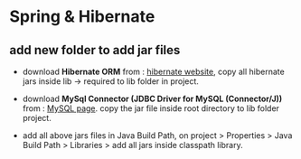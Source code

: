 # Spring & Hibernate 

## add new folder to add jar files

- download **Hibernate ORM** from : [hibernate website](https://hibernate.org/orm/), copy all hibernate jars inside lib -> required to lib folder in project.

- download **MySql Connector (JDBC Driver for MySQL (Connector/J))** from : [MySQL page](https://dev.mysql.com/downloads/connector/j/). copy the jar file inside root directory to lib folder project.

- add all above jars files in Java Build Path, on project > Properties > Java Build Path > Libraries > add all jars inside classpath library.